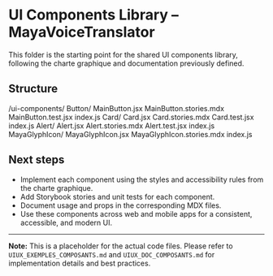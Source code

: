 # UI Components Library – MayaVoiceTranslator

This folder is the starting point for the shared UI components library, following the charte graphique and documentation previously defined.

## Structure

/ui-components/
  Button/
    MainButton.jsx
    MainButton.stories.mdx
    MainButton.test.jsx
    index.js
  Card/
    Card.jsx
    Card.stories.mdx
    Card.test.jsx
    index.js
  Alert/
    Alert.jsx
    Alert.stories.mdx
    Alert.test.jsx
    index.js
  MayaGlyphIcon/
    MayaGlyphIcon.jsx
    MayaGlyphIcon.stories.mdx
    index.js

## Next steps
- Implement each component using the styles and accessibility rules from the charte graphique.
- Add Storybook stories and unit tests for each component.
- Document usage and props in the corresponding MDX files.
- Use these components across web and mobile apps for a consistent, accessible, and modern UI.

---

**Note:** This is a placeholder for the actual code files. Please refer to `UIUX_EXEMPLES_COMPOSANTS.md` and `UIUX_DOC_COMPOSANTS.md` for implementation details and best practices.
